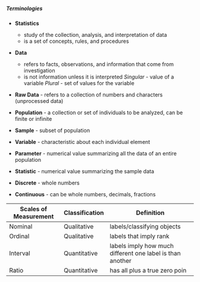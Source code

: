 ##### Terminologies
- **Statistics** 
	- study of the collection, analysis, and interpretation of data
	- is a set of concepts, rules, and procedures

- **Data**
	- refers to facts, observations, and information that come from investigation 
	- is not information unless it is interpreted
	*Singular* - value of a variable
	*Plural* - set of values for the variable

- **Raw Data**  - refers to a collection of numbers and characters (unprocessed data)

- **Population**  - a collection or set of individuals to be analyzed, can be finite or infinite

- **Sample** - subset of population

- **Variable** - characteristic about each individual element

- **Parameter** - numerical value summarizing all the data of an entire population

- **Statistic** - numerical value summarizing the sample data

- **Discrete** - whole numbers

- **Continuous** - can be whole numbers, decimals, fractions

| **Scales of Measurement** | **Classification** | **Definition**                                            |
| ------------------------- | ------------------ | --------------------------------------------------------- |
| Nominal                   | Qualitative        | labels/classifying objects                                |
| Ordinal                   | Qualitative        | labels that imply rank                                    |
| Interval                  | Quantitative       | labels imply how much different one label is than another |
| Ratio                     | Quantitative       | has all plus a true zero poin                             |
